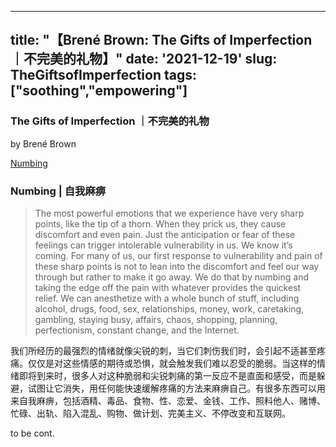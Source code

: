 
---
title: "【Brené Brown: The Gifts of Imperfection ｜不完美的礼物】"
date: '2021-12-19'
slug: TheGiftsofImperfection
tags: ["soothing","empowering"]
---

<div id="header">

### The Gifts of Imperfection ｜不完美的礼物

by Brené Brown

<a href="#numbing">Numbing</a>   

<div id="numbing">

### Numbing | 自我麻痹

> The most powerful emotions that we experience have very sharp points, like the tip of a thorn. When they prick us, they cause discomfort and even pain. Just the anticipation or fear of these feelings can trigger intolerable vulnerability in us. We know it’s coming. For many of us, our first response to vulnerability and pain of these sharp points is not to lean into the discomfort and feel our way through but rather to make it go away. We do that by numbing and taking the edge off the pain with whatever provides the quickest relief. We can anesthetize with a whole bunch of stuff, including alcohol, drugs, food, sex, relationships, money, work, caretaking, gambling, staying busy, affairs, chaos, shopping, planning, perfectionism, constant change, and the Internet.

我们所经历的最强烈的情绪就像尖锐的刺，当它们刺伤我们时，会引起不适甚至疼痛。仅仅是对这些情感的期待或恐惧，就会触发我们难以忍受的脆弱。当这样的情绪即将到来时，很多人对这种脆弱和尖锐刺痛的第一反应不是直面和感受，而是躲避，试图让它消失，用任何能快速缓解疼痛的方法来麻痹自己。有很多东西可以用来自我麻痹，包括酒精、毒品、食物、性、恋爱、金钱、工作、照料他人、赌博、忙碌、出轨、陷入混乱、购物、做计划、完美主义、不停改变和互联网。

to be cont.
